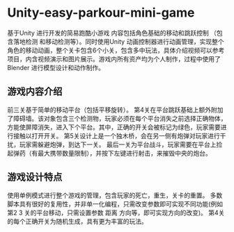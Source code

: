 # Unity-easy-parkour-mini-game
基于Unity 进行开发的简易跑酷小游戏
内容包括角色基础的移动和跳跃控制 （包含落地检测 和移动检测等）。同时使用Unity 动画控制器进行动画管理，实现整个角色的移动动画，整个关卡包含6个小关，包含多中玩法，具体介绍视频可以参考项目，内含视频演示和图片展示。游戏内所有资产均为个人制作，过程中使用了Blender 进行模型设计和动作制作。
## 游戏内容介绍
前三关基于简单的移动平台（包括平移旋转）。
第4关在平台跳跃基础上额外附加了障碍墙。该对象包含三个检测物，玩家必须在每个平台消失之前选择正确物体，方能使屏障消失，进入下个平台。其中，正确的开关会被标记为绿色，玩家需要进行接触以打开开关。
第5关设计上是一个独木桥，会在另一侧有炮弹对玩家进行干扰，玩家需躲避炮弹，到达下一关。
最后一关为平台战斗，玩家需要在平台上捡起弹药（有最大携带数量限制），并按下左键进行射击，来摧毁中央的炮台。
## 游戏设计特点
使用单例模式进行整个游戏的管理，包含玩家的死亡，重生，关卡的重置。
多数脚本具有很好的复用性，并非单一化编程，只需改变参数即可实现不同功能(例如第2 3 关的平台移动，只需设置参数 距离 方向等，即可实现方向的改变)。
第4关的每个正确开关为随机生成，具有更为丰富的玩法。
